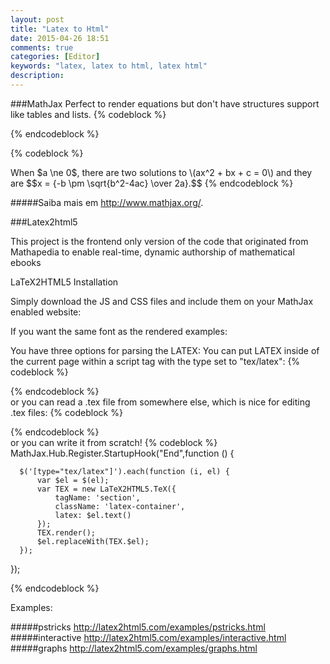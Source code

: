 ```yaml
---
layout: post
title: "Latex to Html"
date: 2015-04-26 18:51
comments: true
categories: [Editor]
keywords: "latex, latex to html, latex html"
description: 
---
```


<!--more-->

###MathJax
Perfect to render equations but don't have structures support like tables and lists.
{% codeblock %}
<html>
<head>
<title>MathJax TeX Test Page</title>
<script type="text/x-mathjax-config">
  MathJax.Hub.Config({tex2jax: {inlineMath: [['$','$'], ['\\(','\\)']]}});
</script>
<script type="text/javascript"
  src="http://cdn.mathjax.org/mathjax/latest/MathJax.js?config=TeX-AMS-MML_HTMLorMML">
</script>
</head>
{% endcodeblock %}

{% codeblock %}
<body>
When $a \ne 0$, there are two solutions to \(ax^2 + bx + c = 0\) and they are
$$x = {-b \pm \sqrt{b^2-4ac} \over 2a}.$$
</body>
{% endcodeblock %}

#####Saiba mais em http://www.mathjax.org/.


###Latex2html5

This project is the frontend only version of the code that originated from Mathapedia to enable real-time, dynamic authorship of mathematical ebooks	

<script type="text/x-mathjax-config">
    // <![CDATA[
    MathJax.Hub.Config({ 
        TeX: {extensions: ["AMSmath.js", "AMSsymbols.js"]},     
        extensions: ["tex2jax.js"],
        jax: ["input/TeX", "output/HTML-CSS"],
        showProcessingMessages : false,
        messageStyle : "none" ,    
        showMathMenu: false ,
        tex2jax: {
            processEnvironments: true,
            inlineMath: [ ['$','$'], ["\(","\)"] ],
            displayMath: [ ['$$','$$'], ["\[","\]"] ],
            preview : "none",
            processEscapes: true
        },
        "HTML-CSS": { linebreaks: { automatic:true, width: "latex-container"} }
    });
    // ]]>
</script>
<script type="text/javascript" src="https://cdn.mathjax.org/mathjax/latest/MathJax.js?config=TeX-AMS_HTML"></script>
        
LaTeX2HTML5 Installation

Simply download the JS and CSS files and include them on your MathJax enabled website:
     <link rel="stylesheet" href="latex2html5.min.css"> 
     <script type="text/javascript" src="latex2html5.min.js"></script> 
    
If you want the same font as the rendered examples:
<link rel="stylesheet" href="https://fonts.googleapis.com/css?family=Arbutus+Slab" type="text/css">
    
You have three options for parsing the LATEX:
You can put LATEX inside of the current page within a script tag with the type set to "tex/latex":
{% codeblock %}
            <script type="tex/latex">
                ... LaTeX here ...
            </script>
            <script type="text/javascript">
                $('body').latex();
            </script>
            
{% endcodeblock %}        
or you can read a .tex file from somewhere else, which is nice for editing .tex files:
{% codeblock %}
            <latex src="path/to/my/latex.tex">
            <script type="text/javascript">
                $('latex').LaTeX();
            </script>

{% endcodeblock %}        
or you can write it from scratch!
{% codeblock %}
  MathJax.Hub.Register.StartupHook("End",function () {

      $('[type="tex/latex"]').each(function (i, el) {
          var $el = $(el);
          var TEX = new LaTeX2HTML5.TeX({
              tagName: 'section',
              className: 'latex-container',
              latex: $el.text()
          });
          TEX.render();
          $el.replaceWith(TEX.$el);
      });
      
  });
  
{% endcodeblock %} 

Examples:

#####pstricks 	 http://latex2html5.com/examples/pstricks.html
#####interactive http://latex2html5.com/examples/interactive.html
#####graphs		 http://latex2html5.com/examples/graphs.html
